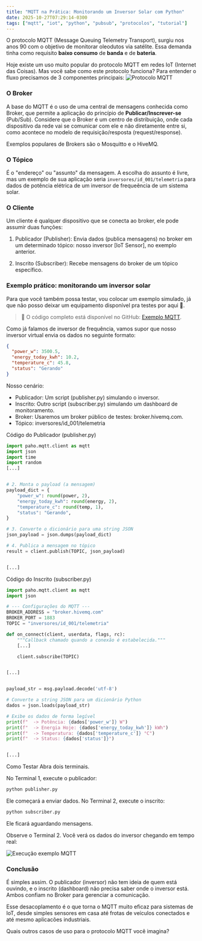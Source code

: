 ```yaml
---
title: "MQTT na Prática: Monitorando um Inversor Solar com Python"
date: 2025-10-27T07:29:14-0300
tags: ["mqtt", "iot", "python", "pubsub", "protocolos", "tutorial"]
---
```


O protocolo MQTT (Message Queuing Telemetry Transport), surgiu nos anos 90 com o objetivo de monitorar oleodutos via satélite. Essa demanda tinha como requisito **baixo consumo** de **banda** e de **bateria**.

Hoje existe um uso muito popular do protocolo MQTT em redes IoT (Internet das Coisas).
Mas você sabe como este protocolo funciona? Para entender o fluxo precisamos de 3 componentes principais:
![Protocolo MQTT](https://bucket.jorgeleandro.com/blog/mqtt.svg)

### O Broker

A base do MQTT é o uso de uma central de mensagens conhecida como Broker, que permite a aplicação do princípio de **Publicar/Inscrever-se** (Pub/Sub). Considere que o Broker é um centro de distribuição, onde cada dispositivo da rede vai se comunicar com ele e não diretamente entre si, como acontece no modelo de requisição/resposta (request/response).

Exemplos populares de Brokers são o Mosquitto e o HiveMQ.

### O Tópico

É o "endereço" ou "assunto" da mensagem. A escolha do assunto é livre, mas um exemplo de sua aplicação seria `inversores/id_001/telemetria` para dados de potência elétrica de um inversor de frequeência de um sistema solar.

### O Cliente

Um cliente é qualquer dispositivo que se conecta ao broker, ele pode assumir duas funções:

1. Publicador (Publisher): Envia dados (publica mensagens) no broker em um determinado tópico: nosso inversor [IoT Sensor], no exemplo anterior.

2. Inscrito (Subscriber): Recebe mensagens do broker de um tópico específico.

### Exemplo prático: monitorando um inversor solar

Para que você também possa testar, vou colocar um exemplo simulado, já que não posso deixar um equipamento disponível pra testes por aqui 😬.

> 💾 O código completo está disponível no GitHub: [Exemplo MQTT](https://github.com/jorge-leandro/mqtt-example).

Como já falamos de inversor de frequência, vamos supor que nosso inversor virtual envia os dados no seguinte formato:

```json
{
  "power_w": 3500.5,
  "energy_today_kwh": 10.2,
  "temperature_c": 45.8,
  "status": "Gerando"
}
```

Nosso cenário:

- Publicador: Um script (publisher.py) simulando o inversor.
- Inscrito: Outro script (subscriber.py) simulando um dashboard de monitoramento.
- Broker: Usaremos um broker público de testes: broker.hivemq.com.
- Tópico: inversores/id_001/telemetria

Código do Publicador (publisher.py)

```python
import paho.mqtt.client as mqtt
import json
import time
import random
[...]


# 2. Monta o payload (a mensagem)
payload_dict = {
    "power_w": round(power, 2),
    "energy_today_kwh": round(energy, 2),
    "temperature_c": round(temp, 1),
    "status": "Gerando",
}

# 3. Converte o dicionário para uma string JSON
json_payload = json.dumps(payload_dict)

# 4. Publica a mensagem no tópico
result = client.publish(TOPIC, json_payload)


[...]
```

Código do Inscrito (subscriber.py)

```python
import paho.mqtt.client as mqtt
import json

# --- Configurações do MQTT ---
BROKER_ADDRESS = "broker.hivemq.com"
BROKER_PORT = 1883
TOPIC = "inversores/id_001/telemetria"

def on_connect(client, userdata, flags, rc):
    """Callback chamado quando a conexão é estabelecida."""
    [...]

    client.subscribe(TOPIC)


[...]


payload_str = msg.payload.decode('utf-8')

# Converte a string JSON para um dicionário Python
dados = json.loads(payload_str)

# Exibe os dados de forma legível
print(f"  -> Potência: {dados['power_w']} W")
print(f"  -> Energia Hoje: {dados['energy_today_kwh']} kWh")
print(f"  -> Temperatura: {dados['temperature_c']} °C")
print(f"  -> Status: {dados['status']}")


[...]
```

Como Testar
Abra dois terminais.

No Terminal 1, execute o publicador:

```python
python publisher.py
```

Ele começará a enviar dados.
No Terminal 2, execute o inscrito:

```python
python subscriber.py
```

Ele ficará aguardando mensagens.


Observe o Terminal 2. Você verá os dados do inversor chegando em tempo real:

![Execução exemplo MQTT](https://bucket.jorgeleandro.com/blog/mqtt-exec.gif)

### Conclusão

É simples assim. O publicador (inversor) não tem ideia de quem está ouvindo, e o inscrito (dashboard) não precisa saber onde o inversor está. Ambos confiam no Broker para gerenciar a comunicação.

Esse desacoplamento é o que torna o MQTT muito eficaz para sistemas de IoT, desde simples sensores em casa até frotas de veículos conectados e até mesmo aplicacões industriais.

Quais outros casos de uso para o protocolo MQTT você imagina?
